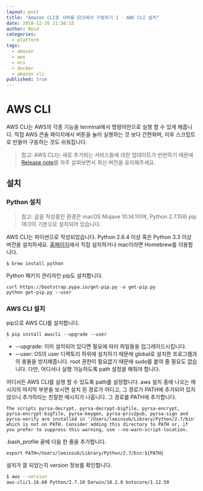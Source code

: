 ```yaml
---
layout: post
title: "Amazon CLI로 서버를 ECS에서 구동하기 1 - AWS CLI 설치"
date: 2018-12-26 21:50:15
author: Reid
categories:
  - platform
tags:
  - amazon
  - aws
  - ecs
  - docker
  - amazon cli
published: true
---
```

# AWS CLI
AWS CLI는 AWS의 각종 기능을 terminal에서 명령어만으로 실행 할 수 있게 해줍니다. 직접 AWS 콘솔 페이지에서 버튼을 눌러 실행하는 것 보다 간편화며, 이후 스크립트로 만들어 구동하는 것도 쉬워집니다.

> 참고: AWS CLI는 새로 추가되는 서비스들에 대한 업데이트가 빈번하기 때문에 [Release note](https://github.com/aws/aws-cli/releases)를 자주 살펴보면서 최신 버전을 유지해주세요.

## 설치
### Python 설치

> 참고: 글을 작성중인 환경은 macOS Mojave 10.14.1이며, Python 2.7.15와 pip 18.0이 기본으로 설치되어 있습니다.

AWS CLI는 파이썬으로 작성되었습니다. Python 2.6.4 이상 혹은 Python 3.3 이상 버전을 설치하세요. [홈페이지](https://www.python.org/downloads/)에서 직접 설치하거나 mac이라면 Homebrew를 이용합니다.
```
$ brew install python
```
Python 패키지 관리자인 pip도 설치합니다.
```
curl https://bootstrap.pypa.io/get-pip.py -o get-pip.py
python get-pip.py --user
```

### AWS CLI 설치
pip으로 AWS CLI를 설치합니다.
```shell
$ pip install awscli --upgrade --user
```
- --upgrade: 이미 설치되어 있다면 필요에 따라 파일들을 업그레이드시킵니다.
- --user: OS의 user 디렉토리 하위에 설치하기 때문에 global로 설치한 프로그램과의 충돌을 방지해줍니다. root 권한이 필요없기 때문에 sudo를 붙여 줄 필요도 없습니다. 다만, 어디서나 실행 가능하도록 path 설정을 해줘야 합니다.

어디서든 AWS CLI를 실행 할 수 있도록 path를 설정합니다. aws 설치 중에 나오는 메시지의 마지막 부분을 보시면 설치 된 경로가 어디고, 그 경로가 PATH에 추가되어 있지 않으니 추가하라는 친절한 메시지가 나옵니다. 그 경로를 PATH에 추가합니다.

`The scripts pyrsa-decrypt, pyrsa-decrypt-bigfile, pyrsa-encrypt, pyrsa-encrypt-bigfile, pyrsa-keygen, pyrsa-priv2pub, pyrsa-sign and pyrsa-verify are installed in '/Users/leeinsub/Library/Python/2.7/bin' which is not on PATH.
 Consider adding this directory to PATH or, if you prefer to suppress this warning, use --no-warn-script-location.`

.bash_profile 끝에 다음 한 줄을 추가합니다.

`export PATH=/Users/leeinsub/Library/Python/2.7/bin:${PATH}`

설치가 잘 되었는지 version 정보를 확인합니다.
```bash
$ aws --version
aws-cli/1.16.60 Python/2.7.10 Darwin/18.2.0 botocore/1.12.50
```
